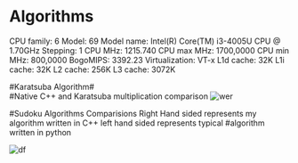 # Algorithms

CPU family:            6
Model:                 69
Model name:            Intel(R) Core(TM) i3-4005U CPU @ 1.70GHz
Stepping:              1
CPU MHz:               1215.740
CPU max MHz:           1700,0000
CPU min MHz:           800,0000
BogoMIPS:              3392.23
Virtualization:        VT-x
L1d cache:             32K
L1i cache:             32K
L2 cache:              256K
L3 cache:              3072K

#Karatsuba Algorithm#                                                                                            
#Native C++ and Karatsuba multiplication comparison 
![wer](https://user-images.githubusercontent.com/39130214/48282530-34461d80-e45a-11e8-9727-8140fbe06803.png)

#Sudoku Algorithms Comparisions Right Hand sided represents my algorithm written in C++ left hand sided represents typical #algorithm written in python

![df](https://user-images.githubusercontent.com/39130214/50402706-cb5ffe00-0798-11e9-95ec-874187a97460.png)
